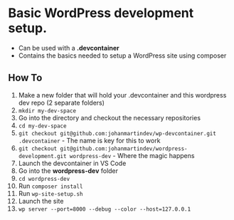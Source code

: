 # Basic WordPress development setup.
* Can be used with a **.devcontainer**
* Contains the basics needed to setup a WordPress site using composer

## How To
1. Make a new folder that will hold your .devcontainer and this wordpress dev repo (2 separate folders)
  1. `mkdir my-dev-space`
1. Go into the directory and checkout the necessary repositories
  1. `cd my-dev-space`
  1. `git checkout git@github.com:johanmartindev/wp-devcontainer.git .devcontainer` - The name is key for this to work
  1. `git checkout git@github.com:johanmartindev/wordpress-development.git wordpress-dev` - Where the magic happens
1. Launch the devcontainer in VS Code
1. Go into the **wordpress-dev** folder
  1. `cd wordpress-dev`
1. Run `composer install`
1. Run `wp-site-setup.sh`
1. Launch the site
  1. `wp server --port=8000 --debug --color --host=127.0.0.1`
